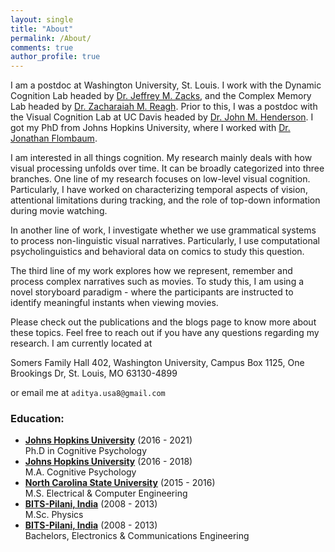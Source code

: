 ```yaml
---
layout: single
title: "About"
permalink: /About/
comments: true
author_profile: true
---
```


I am a postdoc at Washington University, St. Louis. I work with the Dynamic Cognition Lab headed by [Dr. Jeffrey M. Zacks](https://dcl.wustl.edu), and the Complex Memory Lab headed by [Dr. Zacharaiah M. Reagh](https://sites.wustl.edu/complexmemlab/). Prior to this, I was a postdoc with the Visual Cognition Lab at UC Davis headed by [Dr. John M. Henderson](https://viscoglab.ucdavis.edu/). I got my PhD from Johns Hopkins University, where I worked with [Dr. Jonathan Flombaum](https://pbs.jhu.edu/directory/jonathan-flombaum/).

I am interested in all things cognition. My research mainly deals with how visual processing unfolds over time. It can be broadly categorized into three branches. One line of my research focuses on low-level visual cognition. Particularly, I have worked on characterizing temporal aspects of vision, attentional limitations during tracking, and the role of top-down information during movie watching.

In another line of work, I investigate whether we use grammatical systems to process non-linguistic visual narratives. Particularly, I use computational psycholinguistics and behavioral data on comics to study this question.

The third line of my work explores how we represent, remember and process complex narratives such as movies. To study this, I am using a novel storyboard paradigm - where the participants are instructed to identify meaningful instants when viewing movies.


Please check out the publications and the blogs page to know more about these topics. Feel free to reach out if you have any questions regarding my research. I am currently located at


Somers Family Hall 402,
Washington University,
Campus Box 1125,
One Brookings Dr,
St. Louis, MO 63130-4899


or email me at `aditya.usa8@gmail.com`


### Education:
- **[Johns Hopkins University](https://www.pbs.jhu.edu)** (2016 - 2021)   
  Ph.D in Cognitive Psychology
- **[Johns Hopkins University](https://www.pbs.jhu.edu)** (2016 - 2018)   
  M.A. Cognitive Psychology
- **[North Carolina State University](https://www.ece.ncsu.edu)** (2015 - 2016)    
  M.S. Electrical & Computer Engineering
- **[BITS-Pilani, India](https://www.bits-pilani.ac.in)** (2008 - 2013)   
  M.Sc. Physics
- **[BITS-Pilani, India](https://www.bits-pilani.ac.in)** (2008 - 2013)   
  Bachelors, Electronics & Communications Engineering
